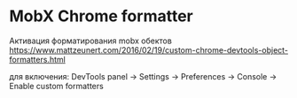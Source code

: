 # MobX Chrome formatter



Активация форматирования mobx обектов
https://www.mattzeunert.com/2016/02/19/custom-chrome-devtools-object-formatters.html

для включения:
DevTools panel -> Settings -> Preferences -> Console -> Enable custom formatters
  

